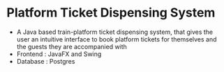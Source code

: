 # Platform Ticket Dispensing System 
- A Java based train-platform ticket dispensing system, that gives the user an intuitive interface to book platform tickets for themselves and the guests they are accompanied with
- Frontend : JavaFX and Swing
- Database : Postgres
  
